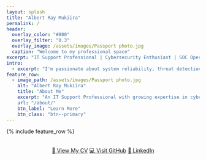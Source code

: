 ```yaml
---
layout: splash
title: "Albert Ray Mukiira"
permalink: /
header:
  overlay_color: "#000"
  overlay_filter: "0.3"
  overlay_image: /assets/images/Passport photo.jpg
  caption: "Welcome to my professional space"
excerpt: "IT Support Professional | Cybersecurity Enthusiast | SOC Operations"
intro:
  - excerpt: "I'm passionate about system reliability, threat detection, and helping businesses secure their digital infrastructure."
feature_row:
  - image_path: /assets/images/Passport photo.jpg
    alt: "Albert Ray Mukiira"
    title: "About Me"
    excerpt: "An IT Support Professional with growing expertise in cybersecurity and hands-on SOC experience. I thrive in fast-paced environments and am committed to continuous improvement."
    url: "/about/"
    btn_label: "Learn More"
    btn_class: "btn--primary"
---
```


{% include feature_row %}
<div style="text-align: center; margin-top: 2rem;">
  <a href="/assets/CV.pdf" class="btn btn--primary">📄 View My CV</a>
  <a href="https://github.com/ALBERT-CODE63" class="btn btn--success">💻 Visit GitHub</a>
  <a href="https://www.linkedin.com/in/albert-ray-mukiira" class="btn btn--info">🔗 LinkedIn</a>
</div>
